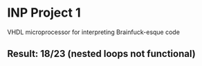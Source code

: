 # INP Project 1
VHDL microprocessor for interpreting Brainfuck-esque code

## Result: 18/23 (nested loops not functional)

